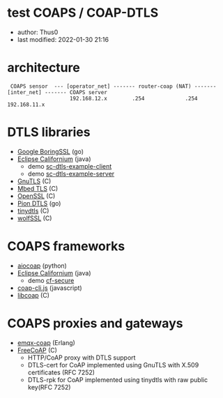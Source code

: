 # test COAPS / COAP-DTLS

* author: Thus0
* last modified: 2022-01-30 21:16

# architecture

```
 COAPS sensor  --- [operator_net] ------- router-coap (NAT) ------- [inter_net] ------- COAPS server
                    192.168.12.x        .254             .254        192.168.11.x 
```

# DTLS libraries

* [Google BoringSSL](https://github.com/google/boringssl) (go)
* [Eclipse Californium](https://www.eclipse.org/californium/) (java)
  * demo [sc-dtls-example-client](https://github.com/eclipse/californium/tree/master/demo-apps/sc-dtls-example-client) 
  * demo [sc-dtls-example-server](https://github.com/eclipse/californium/tree/master/demo-apps/sc-dtls-example-server) 
* [GnuTLS](https://www.gnutls.org/) (C)
* [Mbed TLS](https://tls.mbed.org/) (C)
* [OpenSSL](https://www.openssl.org/) (C)
* [Pion DTLS](https://github.com/pion/dtls) (go)
* [tinydtls](https://projects.eclipse.org/projects/iot.tinydtls) (C)
* [wolfSSL](https://wolfssl.com) (C)

# COAPS frameworks

* [aiocoap](https://github.com/chrysn/aiocoap) (python)
* [Eclipse Californium](https://www.eclipse.org/californium/) (java)
  * demo [cf-secure](https://github.com/eclipse/californium/tree/master/demo-apps/cf-secure) 
* [coap-cli.js](https://github.com/avency/coap-cli) (javascript)
* [libcoap](https://libcoap.net/) (C)

# COAPS proxies and gateways

* [emqx-coap](https://github.com/emqx/emqx-coap) (Erlang)
* [FreeCoAP](https://github.com/keith-cullen/FreeCoAP) (C)
  * HTTP/CoAP proxy with DTLS support
  * DTLS-cert for CoAP implemented using GnuTLS with X.509 certificates (RFC 7252)
  * DTLS-rpk for CoAP implemented using tinydtls with raw public key(RFC 7252)

